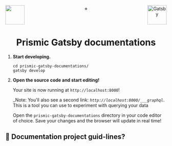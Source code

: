 <div style="display: flex; justify-content: space-between;">
    <span align="center">
      <a>
        <img src="https://cdn4.iconfinder.com/data/icons/logos-brands-5/24/prismic-512.png" width="60">
      </a>
    </span>
    <span> <big>+</big></span>
    <span align="center">
      <a href="https://www.gatsbyjs.org">
        <img alt="Gatsby" src="https://www.gatsbyjs.org/monogram.svg" width="60" />
      </a>
    </span>
</div>

<h1 align="center">
   Prismic Gatsby documentations
</h1>


1.  **Start developing.**

    ```shell
    cd prismic-gatsby-documentations/
    gatsby develop
    ```

1.  **Open the source code and start editing!**

    Your site is now running at `http://localhost:8000`!

    _Note: You'll also see a second link: _`http://localhost:8000/___graphql`_. This is a tool you can use to experiment with querying your data
    
    Open the `prismic-gatsby-documentations` directory in your code editor of choice. Save your changes and the browser will update in real time!

## 🧐 Documentation project guid-lines?

